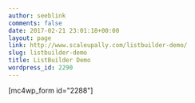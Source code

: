 ```yaml
---
author: seeblink
comments: false
date: 2017-02-21 23:01:18+00:00
layout: page
link: http://www.scaleupally.com/listbuilder-demo/
slug: listbuilder-demo
title: ListBuilder Demo
wordpress_id: 2290
---
```


[mc4wp_form id="2288"]
